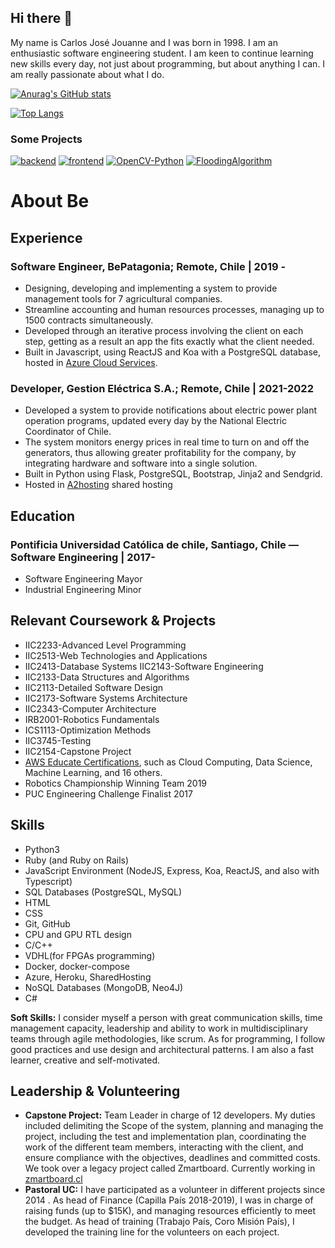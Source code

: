## Hi there 👋

My name is Carlos José Jouanne and I was born in 1998. I am an enthusiastic software engineering student. I am keen to continue learning new skills every day, not just about programming, but about anything I can. I am really passionate about what I do.

[![Anurag's GitHub stats](https://github-readme-stats.vercel.app/api?username=cjjouanne&hide=issues,contribs&include_all_commits=true&count_private=true&theme=radical)](https://github.com/cjjouanne)

[![Top Langs](https://github-readme-stats.vercel.app/api/top-langs/?username=cjjouanne&layout=compact&include_all_commits=true&theme=radical&exclude_repo=ConventionManagerG8)](https://github.com/cjjouanne)

### Some Projects
[![backend](https://github-readme-stats.vercel.app/api/pin/?username=EABModel&repo=backend&show_owner=true&theme=radical)](https://github.com/EABModel/backend)
[![frontend](https://github-readme-stats.vercel.app/api/pin/?username=EABModel&repo=frontend&show_owner=true&theme=radical)](https://github.com/EABModel/frontend)
[![OpenCV-Python](https://github-readme-stats.vercel.app/api/pin/?username=cjjouanne&repo=OpenCV-Python&show_owner=true&theme=radical)](https://github.com/cjjouanne/OpenCV-Python)
[![FloodingAlgorithm](https://github-readme-stats.vercel.app/api/pin/?username=cjjouanne&repo=FloodingAlgorithm&show_owner=true&theme=radical)](https://github.com/cjjouanne/FloodingAlgorithm)


# About Be

## Experience

### Software Engineer, BePatagonia; Remote, Chile | 2019 -
* Designing, developing and implementing a system to provide management tools for 7 agricultural companies.
* Streamline accounting and human resources processes, managing up to 1500 contracts simultaneously. 
* Developed through an iterative process involving the client on each step, getting as a result an app the fits exactly what the client needed.
* Built in Javascript, using ReactJS and Koa with a PostgreSQL database, hosted in [Azure Cloud Services](https://gestionagricola.azurewebsites.net).

### Developer, Gestion Eléctrica S.A.; Remote, Chile | 2021-2022
* Developed a system to provide notifications about electric power plant operation programs, updated every day by the National Electric Coordinator of Chile.
* The system monitors energy prices in real time to turn on and off the generators, thus allowing greater profitability for the company, by integrating hardware and software into a single solution.
* Built in Python using Flask, PostgreSQL, Bootstrap, Jinja2 and Sendgrid.
* Hosted in [A2hosting](https://gestionelectrica.gestionagricola.a2hosted.com) shared hosting

## Education
### Pontificia Universidad Católica de chile, Santiago, Chile — Software Engineering | 2017-
* Software Engineering Mayor
* Industrial Engineering Minor

## Relevant Coursework & Projects

* IIC2233-Advanced Level Programming
* IIC2513-Web Technologies and Applications
* IIC2413-Database Systems IIC2143-Software Engineering
* IIC2133-Data Structures and Algorithms
* IIC2113-Detailed Software Design
* IIC2173-Software Systems Architecture
* IIC2343-Computer Architecture
* IRB2001-Robotics Fundamentals
* ICS1113-Optimization Methods
* IIC3745-Testing
* IIC2154-Capstone Project
* [AWS Educate Certifications](https://aws.amazon.com/es/education/awseducate/), such as Cloud Computing, Data Science, Machine Learning, and 16 others.
* Robotics Championship Winning Team 2019
* PUC Engineering Challenge Finalist 2017

## Skills

* Python3
* Ruby (and Ruby on Rails)
* JavaScript Environment (NodeJS, Express, Koa, ReactJS, and also with Typescript)
* SQL Databases (PostgreSQL, MySQL)
* HTML
* CSS
* Git, GitHub
* CPU and GPU RTL design
* C/C++
* VDHL(for FPGAs programming)
* Docker, docker-compose
* Azure, Heroku, SharedHosting
* NoSQL Databases (MongoDB, Neo4J)
* C#

**Soft Skills:** I consider myself a person with great communication skills, time management capacity, leadership and ability to work in multidisciplinary teams through agile methodologies, like scrum. As for programming, I follow good practices and use design and architectural patterns. I am also a fast learner, creative and self-motivated.


## Leadership & Volunteering
* **Capstone Project:** Team Leader in charge of 12 developers. My duties included delimiting the Scope of the system, planning and managing the project, including the test and implementation plan, coordinating the work of the different team members, interacting with the client, and ensure compliance with the objectives, deadlines and committed costs. We took over a legacy project called Zmartboard. Currently working in [zmartboard.cl](https://zmartboard.cl/login)
* **Pastoral UC:** I have participated as a volunteer in different projects since 2014 . As head of Finance (Capilla País 2018-2019), I was in charge of raising funds (up to $15K), and managing resources efficiently to meet the budget. As head of training (Trabajo País, Coro Misión País), I developed the training line for the volunteers on each project.
